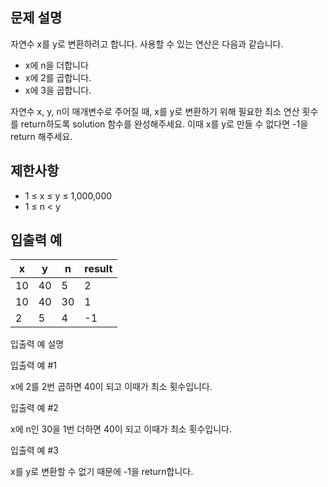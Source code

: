 ## 문제 설명

자연수 x를 y로 변환하려고 합니다. 사용할 수 있는 연산은 다음과 같습니다.

- x에 n을 더합니다
- x에 2를 곱합니다.
- x에 3을 곱합니다.

자연수 x, y, n이 매개변수로 주어질 때, x를 y로 변환하기 위해 필요한 최소 연산 횟수를 return하도록 solution 함수를 완성해주세요. 이때 x를 y로 만들 수 없다면 -1을 return 해주세요.

## 제한사항

- 1 ≤ x ≤ y ≤ 1,000,000
- 1 ≤ n < y

## 입출력 예

| x  | y  | n  | result |
|----|----|----|--------|
| 10 | 40 | 5  | 2      |
| 10 | 40 | 30 | 1      |
| 2  | 5  | 4  | -1     |

입출력 예 설명

입출력 예 #1

x에 2를 2번 곱하면 40이 되고 이때가 최소 횟수입니다.

입출력 예 #2

x에 n인 30을 1번 더하면 40이 되고 이때가 최소 횟수입니다.

입출력 예 #3

x를 y로 변환할 수 없기 때문에 -1을 return합니다.